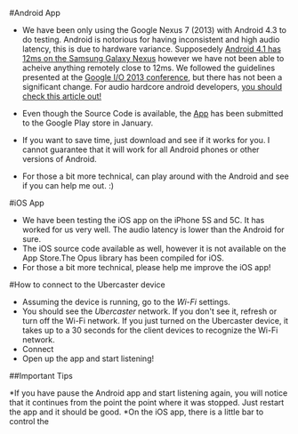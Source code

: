 #Android App

* We have been only using the Google Nexus 7 (2013) with Android 4.3 to do testing. Android is notorious for having inconsistent and high audio latency, this is due to hardware variance. Supposedely [Android 4.1 has 12ms on the Samsung Galaxy Nexus](http://createdigitalmusic.com/2012/07/android-high-performance-audio-in-4-1-and-what-it-means-plus-libpd-goodness-today/) however we have not been able to acheive anything remotely close to 12ms. We followed the guidelines presented at the [Google I/O 2013 conference](https://developers.google.com/events/io/sessions/325993827), but there has not been a significant change. For audio hardcore android developers, [you should check this article out!](http://heatvst.com/wp/2013/11/30/high-performance-low-latency-audio-on-android-why-it-still-doesnt-work/)

* Even though the Source Code is available, the [App](https://play.google.com/store/apps/details?id=com.uebercaster.android) has been submitted to the Google Play store in January.
* If you want to save time, just download and see if it works for you. I cannot guarantee that it will work for all Android phones or other versions of Android.
* For those a bit more technical, can play around with the Android and see if you can help me out. :)

#iOS App

* We have been testing the iOS app on the iPhone 5S and 5C. It has worked for us very well. The audio latency is lower than the Android for sure.
* The iOS source code available as well, however it is not available on the App Store.The Opus library has been compiled for iOS. 
* For those a bit more technical, please help me improve the iOS app!


#How to connect to the Ubercaster device

* Assuming the device is running, go to the *Wi-Fi* settings.
* You should see the *Ubercaster* network. If you don't see it, refresh or turn off the Wi-Fi network. If you just turned on the Ubercaster device, it takes up to a 30 seconds for the client devices to recognize the Wi-Fi network.
* Connect
* Open up the app and start listening!

##Important Tips

*If you have pause the Android app and start listening again, you will notice that it continues from the point the point where it was stopped. Just restart the app and it should be good.
*On the iOS app, there is a little bar to control the 

